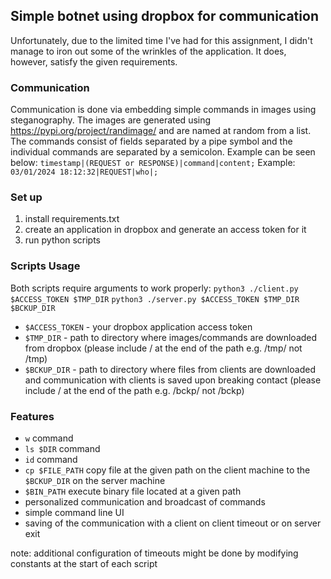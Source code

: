 ## Simple botnet using dropbox for communication

Unfortunately, due to the limited time I've had for this assignment, I didn't manage to iron out some of the wrinkles of the application. It does, however, satisfy the given requirements.
### Communication

Communication is done via embedding simple commands in images using steganography. The images are generated using https://pypi.org/project/randimage/ and are named at random from a list. The commands consist of fields separated by a pipe symbol and the individual commands are separated by a semicolon. Example can be seen below:
`timestamp|(REQUEST or RESPONSE)|command|content;`
Example:
`03/01/2024 18:12:32|REQUEST|who|;`


### Set up
1) install requirements.txt
2) create an application in dropbox and generate an access token for it
3) run python scripts

### Scripts Usage
Both scripts require arguments to work properly:
`python3 ./client.py $ACCESS_TOKEN $TMP_DIR`
`python3 ./server.py $ACCESS_TOKEN $TMP_DIR $BCKUP_DIR`

- `$ACCESS_TOKEN` - your dropbox application access token
- `$TMP_DIR` - path to directory where images/commands are downloaded from dropbox (please include / at the end of the path e.g. /tmp/ not /tmp)
- `$BCKUP_DIR` - path to directory where files from clients are downloaded and communication with clients is saved upon breaking contact (please include / at the end of the path e.g. /bckp/ not /bckp)

### Features
- `w` command
- `ls $DIR` command
- `id` command
- `cp $FILE_PATH` copy file at the given path on the client machine to the `$BCKUP_DIR` on the server machine
- `$BIN_PATH` execute binary file located at a given path
- personalized communication and broadcast of commands
- simple command line UI
- saving of the communication with a client on client timeout or on server exit 

note: additional configuration of timeouts might be done by modifying constants at the start of each script